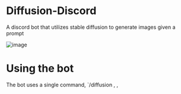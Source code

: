 # Diffusion-Discord 

A discord bot that utilizes stable diffusion to generate images given a prompt

![image](https://github.com/wertytop/diffusion-discord/assets/96458971/ba18f8cc-6349-4098-bf7b-f9c3750c0677)

# Using the bot

The bot uses a single command, `/diffusion <prompts>, <negative prompts>, <number of image>
